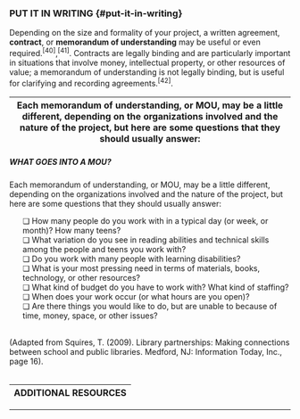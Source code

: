 ### PUT IT IN WRITING {#put-it-in-writing}

Depending on the size and formality of your project, a written agreement, **contract**, or **memorandum of understanding** may be useful or even required.<sup>[40]</sup>,<sup>[41]</sup>. Contracts are legally binding and are particularly important in situations that involve money, intellectual property, or other resources of value; a memorandum of understanding is not legally binding, but is useful for clarifying and recording agreements.<sup>[42]</sup>.

| Each memorandum of understanding, or MOU, may be a little different, depending on the organizations involved and the nature of the project, but here are some questions that they should usually answer: |
| --- |

<div class="table-format1"><span class="title"><h5>WHAT GOES INTO A MOU? </h5></span><p>Each memorandum of understanding, or MOU, may be a little different, depending on the organizations involved and the nature of the project, but here are some questions that they should usually answer: </p><ul>❏ How many people do you work with in a typical day (or week, or month)? How many teens? <br>❏ What variation do you see in reading abilities and technical skills among the people and teens you work with? <br>❏	Do you work with many people with learning disabilities? <br>❏ What is your most pressing need in terms of materials, books, technology, or other resources? <br>❏ What kind of budget do you have to work with? What kind of staffing?<br>❏	When does your work occur (or what hours are you open)? <br>❏	Are there things you would like to do, but are unable to because of time, money, space, or other issues? 
</ul>
<br>(Adapted from Squires, T. (2009). Library partnerships: Making connections between school and public libraries. Medford, NJ: Information Today, Inc., page 16).
</div>
<br>

| **ADDITIONAL RESOURCES** |
| --- |


_____________________________________________________________________________________
[^40]: McCarthy, Catherine, and Brad Herring. “Museum &amp; Community Partnerships: Collaboration Guide for Museums Working with Community Youth-Serving Organizations.” NISE Network, 2015.

[^41]: Twiggs, Korie, Christina Freitag, and Michelle Nichols. _Partner with a Local Museum to Reach More Teens!_ Adobe Connect recording. YeLL! YALSA e-Learning Library. Chicago, IL: YALSA, 2016.

[^42]: McCarthy, Catherine, and Brad Herring. “Museum &amp; Community Partnerships: Collaboration Guide for Museums Working with Community Youth-Serving Organizations.” NISE Network, 2015.
